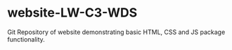 # website-LW-C3-WDS
Git Repository of website demonstrating basic HTML, CSS and JS package functionality.
